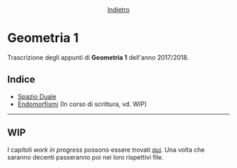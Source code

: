 
<center>
	<a href="/" 
		title="Raccolta di Appunti">Indietro</a>
</center>

# Geometria 1

Trascrizione degli appunti di **Geometria 1** dell'anno 2017/2018.

## Indice

- [Spazio Duale](./spazio-duale.html)
- [Endomorfismi](./endomorfismi.html)
	(In corso di scrittura, vd. WIP)

---

## WIP

I capitoli _work in progress_ possono essere trovati [qui](./wip.html). Una volta che saranno decenti passeranno poi nei loro rispettivi file.